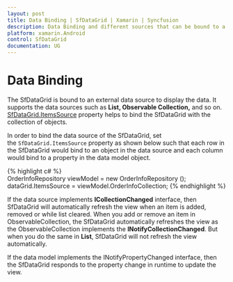 ```yaml
---
layout: post
title: Data Binding | SfDataGrid | Xamarin | Syncfusion
description: Data Binding and different sources that can be bound to a SfDataGrid.
platform: xamarin.Android
control: SfDataGrid
documentation: UG
---
```


# Data Binding

The SfDataGrid is bound to an external data source to display the data. It supports the data sources such as **List, Observable Collection,** and so on. [SfDataGrid.ItemsSource](http://help.syncfusion.com/cr/cref_files/xamarin/sfdatagrid/Syncfusion.SfDataGrid.XForms~Syncfusion.SfDataGrid.XForms.SfDataGrid~ItemsSource.html) property helps to bind the SfDataGrid with the collection of objects.

In order to bind the data source of the SfDataGrid, set the `SfDataGrid.ItemsSource` property as shown below such that each row in the SfDataGrid would bind to an object in the data source and each column would bind to a property in the data model object.

{% highlight c# %}
OrderInfoRepository viewModel = new OrderInfoRepository ();
dataGrid.ItemsSource = viewModel.OrderInfoCollection; 
{% endhighlight %}

If the data source implements **ICollectionChanged** interface, then SfDataGrid will automatically refresh the view when an item is added, removed or while list cleared. When you add or remove an item in ObservableCollection, the SfDataGrid automatically refreshes the view as the ObservableCollection implements the **INotifyCollectionChanged**. But when you do the same in **List**, SfDataGrid will not refresh the view automatically.

If the data model implements the INotifyPropertyChanged interface, then the SfDataGrid responds to the property change in runtime to update the view.
